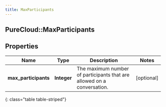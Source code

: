 ```yaml
---
title: MaxParticipants
---
```

## PureCloud::MaxParticipants

## Properties

|Name | Type | Description | Notes|
|------------ | ------------- | ------------- | -------------|
| **max_participants** | **Integer** | The maximum number of participants that are allowed on a conversation. | [optional] |
{: class="table table-striped"}


